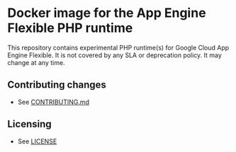 # Docker image for the App Engine Flexible PHP runtime

This repository contains experimental PHP runtime(s) for Google Cloud
App Engine Flexible. It is not covered by any SLA or deprecation
policy.  It may change at any time.

## Contributing changes

* See [CONTRIBUTING.md](CONTRIBUTING.md)

## Licensing

* See [LICENSE](LICENSE)

